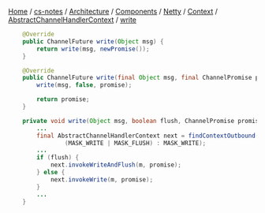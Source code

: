 [Home](https://mengxianbin.github.io) /
[cs-notes](https://mengxianbin.github.io/cs-notes/site) /
[Architecture](https://mengxianbin.github.io/cs-notes/site/Architecture) /
[Components](https://mengxianbin.github.io/cs-notes/site/Architecture/Components) /
[Netty](https://mengxianbin.github.io/cs-notes/site/Architecture/Components/Netty) /
[Context](https://mengxianbin.github.io/cs-notes/site/Architecture/Components/Netty/Context) /
[AbstractChannelHandlerContext](https://mengxianbin.github.io/cs-notes/site/Architecture/Components/Netty/Context/AbstractChannelHandlerContext) /
[write](https://mengxianbin.github.io/cs-notes/site/Architecture/Components/Netty/Context/AbstractChannelHandlerContext/write)

```java
    @Override
    public ChannelFuture write(Object msg) {
        return write(msg, newPromise());
    }
```

```java
    @Override
    public ChannelFuture write(final Object msg, final ChannelPromise promise) {
        write(msg, false, promise);

        return promise;
    }
```

```java
    private void write(Object msg, boolean flush, ChannelPromise promise) {
        ...
        final AbstractChannelHandlerContext next = findContextOutbound(flush ?
                (MASK_WRITE | MASK_FLUSH) : MASK_WRITE);
        ...
        if (flush) {
            next.invokeWriteAndFlush(m, promise);
        } else {
            next.invokeWrite(m, promise);
        }
        ...                
    }
```
